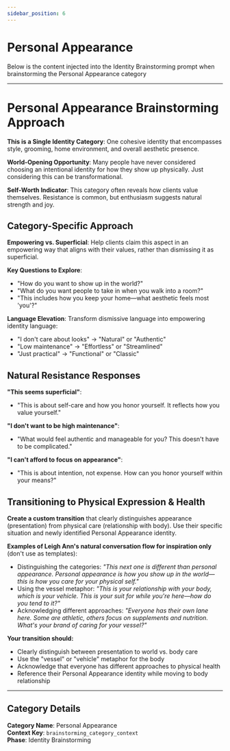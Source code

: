 ```yaml
---
sidebar_position: 6
---
```


# Personal Appearance

Below is the content injected into the Identity Brainstorming prompt when brainstorming the Personal Appearance category

---

# Personal Appearance Brainstorming Approach

**This is a Single Identity Category**: One cohesive identity that encompasses style, grooming, home environment, and overall aesthetic presence.

**World-Opening Opportunity**: Many people have never considered choosing an intentional identity for how they show up physically. Just considering this can be transformational.

**Self-Worth Indicator**: This category often reveals how clients value themselves. Resistance is common, but enthusiasm suggests natural strength and joy.

## Category-Specific Approach

**Empowering vs. Superficial**: Help clients claim this aspect in an empowering way that aligns with their values, rather than dismissing it as superficial.

**Key Questions to Explore**:
- "How do you want to show up in the world?"
- "What do you want people to take in when you walk into a room?"
- "This includes how you keep your home—what aesthetic feels most 'you'?"

**Language Elevation**: Transform dismissive language into empowering identity language:
- "I don't care about looks" → "Natural" or "Authentic"
- "Low maintenance" → "Effortless" or "Streamlined"
- "Just practical" → "Functional" or "Classic"

## Natural Resistance Responses

**"This seems superficial"**:
- "This is about self-care and how you honor yourself. It reflects how you value yourself."

**"I don't want to be high maintenance"**:
- "What would feel authentic and manageable for you? This doesn't have to be complicated."

**"I can't afford to focus on appearance"**:
- "This is about intention, not expense. How can you honor yourself within your means?"

## Transitioning to Physical Expression & Health

**Create a custom transition** that clearly distinguishes appearance (presentation) from physical care (relationship with body). Use their specific situation and newly identified Personal Appearance identity.

**Examples of Leigh Ann's natural conversation flow for inspiration only** (don't use as templates):
- Distinguishing the categories: *"This next one is different than personal appearance. Personal appearance is how you show up in the world—this is how you care for your physical self."*
- Using the vessel metaphor: *"This is your relationship with your body, which is your vehicle. This is your suit for while you're here—how do you tend to it?"*
- Acknowledging different approaches: *"Everyone has their own lane here. Some are athletic, others focus on supplements and nutrition. What's your brand of caring for your vessel?"*

**Your transition should:**
- Clearly distinguish between presentation to world vs. body care
- Use the "vessel" or "vehicle" metaphor for the body
- Acknowledge that everyone has different approaches to physical health
- Reference their Personal Appearance identity while moving to body relationship

---

## Category Details

**Category Name**: Personal Appearance  
**Context Key**: `brainstorming_category_context`  
**Phase**: Identity Brainstorming
